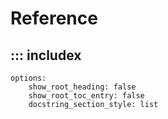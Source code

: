 # Reference

## ::: includex
    options:
        show_root_heading: false
        show_root_toc_entry: false
        docstring_section_style: list
